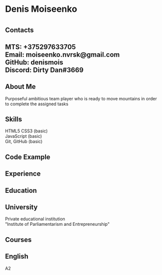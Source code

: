 <h1>Denis Moiseenko<h1>

<h2>Contacts<h2>

<p>MTS: +375297633705<br>
Email: moiseenko.nvrsk@gmail.com<br>
GitHub: denismois<br>
Discord: Dirty Dan#3669</p>


<h2>About Me</h2>
<p>Purposeful ambitious team player who is ready to move mountains in order to complete the assigned tasks</p>


<h2>Skills</h2>
HTML5 CSS3 (basic)<br>
JavaScript (basic)<br>
Git, GitHub (basic)

<h2>Code Example</h2>

<h2>Experience</h2>

<h2>Education</h2>

<h2>University</h2>
<p>Private educational institution<br>
"Institute of Parliamentarism and Entrepreneurship"</p>

<h2>Courses</h2>


<h2>English</h2>
<p>A2</p>
